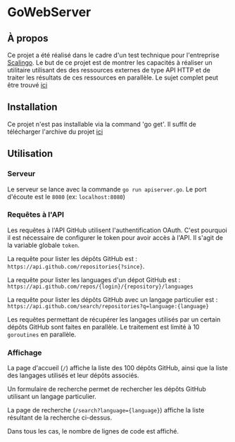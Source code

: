 # GoWebServer

## À propos

Ce projet a été réalisé dans le cadre d'un test technique pour l'entreprise [Scalingo](https://scalingo.com/).
Le but de ce projet est de montrer les capacités à réaliser un utilitaire utilisant des des ressources externes de type API HTTP et de traiter les résultats de ces ressources en parallèle. Le sujet complet peut être trouvé [ici](https://github.com/iAmoric/GoWebServer/blob/master/TechnicalTests_Backend_FR.pdf)

## Installation

Ce projet n'est pas installable via la command 'go get'. Il suffit de télécharger l'archive du projet [ici](https://github.com/iAmoric/GoWebServer/archive/master.zip)

## Utilisation

### Serveur

Le serveur se lance avec la commande `go run apiserver.go`. Le port d'écoute est le `8080`
(ex: `localhost:8080`)

### Requêtes à l'API

Les requêtes à l'API GitHub utilisent l'authentification OAuth. C'est pourquoi il est nécessaire de configurer le token pour avoir accès à l'API. Il s'agit de la variable globale `token`.

La requête pour lister les dépôts GitHub est : `https://api.github.com/repositories{?since}`.

La requête pour lister les languages d'un dépot GitHub est : `https://api.github.com/repos/{login}/{repository}/languages`

La requête pour lister les dépôts GitHub avec un langage particulier est :
`https://api.github.com/search/repositories?q=language:{language}`

Les requêtes permettant de récupérer les langages utilisés par un certain dépôts GitHub sont faites en parallèle. Le traitement est limité à 10 `goroutines` en parallèle.

### Affichage

La page d'accueil (`/`) affiche la liste des 100 dépôts GitHub, ainsi que la liste des langages utilisés et leur dépôts associés.

Un formulaire de recherche permet de rechercher les dépôts GitHub utilisant un langage particulier.

La page de recherche (`/search?language={language}`) affiche la liste résultant de la recherche ci-dessus.

Dans tous les cas, le nombre de lignes de code est affiché.
